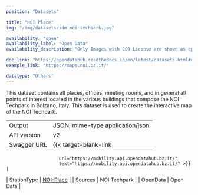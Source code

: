 ```yaml
---
position: "Datasets"

title: "NOI Place"
img: "/img/datasets/idm-noi-techpark.jpg"

availability: "open"
availability_label: "Open Data"
availability_description: "Only Images with CC0 License are shown as open data"

doc_link: "https://opendatahub.readthedocs.io/en/latest/datasets.html#noiplace-dataset"
example_link: "https://maps.noi.bz.it/"

datatype: "Others"
---
```


This dataset contains all places, offices, meeting rooms, and in general all points of interest located in the various buildings that compose the NOI Techpark in Bolzano, Italy. This dataset is used to create the interactive map of the NOI Techpark.


|             |                                                                       |
| :---------- | --------------------------------------------------------------------- |
| Output      | JSON, mime-type application/json                                      |
| API version | v2                                                                    |
| Swagger URL | {{< target-blank-link
                        url="https://mobility.api.opendatahub.bz.it/"
                        text="https://mobility.api.opendatahub.bz.it/" >}}                            |
| StationType | [NOI-Place](https://mobility.api.opendatahub.bz.it/v2/flat/NOI-Place) |
| Sources     | NOI Techpark                                                          |
| OpenData    | Open Data                 |
